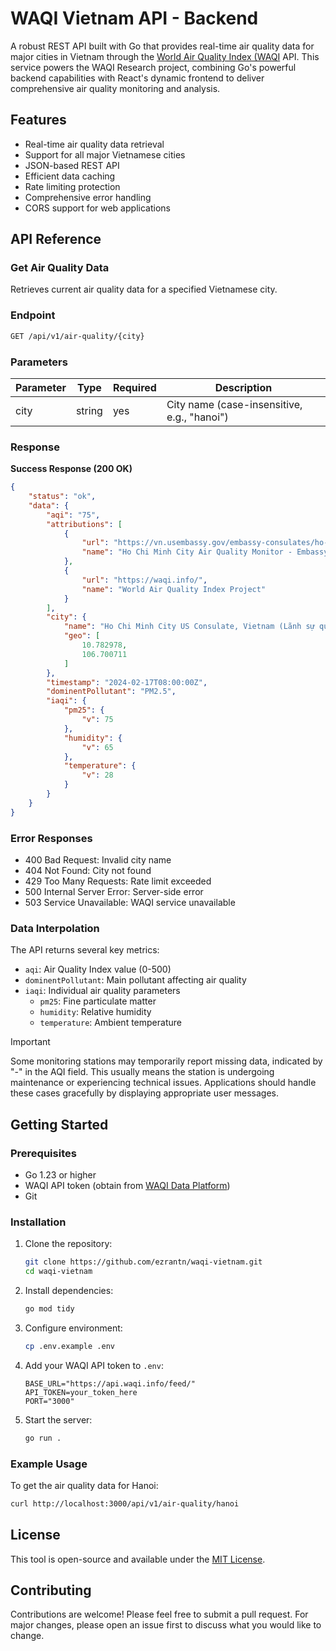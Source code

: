 # WAQI Vietnam API - Backend

A robust REST API built with Go that provides real-time air quality data for major cities in Vietnam through the [World Air Quality Index (WAQI](https://waqi.info/#/c/5.59/7.129/2.7z) API. This service powers the WAQI Research project, combining Go's powerful backend capabilities with React's dynamic frontend to deliver comprehensive air quality monitoring and analysis.

## Features

- Real-time air quality data retrieval
- Support for all major Vietnamese cities
- JSON-based REST API
- Efficient data caching
- Rate limiting protection
- Comprehensive error handling
- CORS support for web applications

## API Reference

### Get Air Quality Data

Retrieves current air quality data for a specified Vietnamese city.

### Endpoint

```bash
GET /api/v1/air-quality/{city}
```

### Parameters

| Parameter | Type   | Required | Description                                 |
|-----------|--------|----------|---------------------------------------------|
| city      | string | yes      | City name (case-insensitive, e.g., "hanoi") |

### Response

**Success Response (200 OK)**

```json
{
    "status": "ok",
    "data": {
        "aqi": "75",
        "attributions": [
            {
                "url": "https://vn.usembassy.gov/embassy-consulates/ho-chi-minh-city/air-quality-monitor/",
                "name": "Ho Chi Minh City Air Quality Monitor - Embassy of the United States"
            },
            {
                "url": "https://waqi.info/",
                "name": "World Air Quality Index Project"
            }
        ],
        "city": {
            "name": "Ho Chi Minh City US Consulate, Vietnam (Lãnh sự quán Hoa Kỳ, Hồ Chí Minh)",
            "geo": [
                10.782978,
                106.700711
            ]
        },
        "timestamp": "2024-02-17T08:00:00Z",
        "dominentPollutant": "PM2.5",
        "iaqi": {
            "pm25": {
                "v": 75
            },
            "humidity": {
                "v": 65
            },
            "temperature": {
                "v": 28
            }
        }
    }
}
```

### Error Responses

- 400 Bad Request: Invalid city name
- 404 Not Found: City not found
- 429 Too Many Requests: Rate limit exceeded
- 500 Internal Server Error: Server-side error
- 503 Service Unavailable: WAQI service unavailable

### Data Interpolation

The API returns several key metrics:

- `aqi`: Air Quality Index value (0-500)
- `dominentPollutant`: Main pollutant affecting air quality
- `iaqi`: Individual air quality parameters
  - `pm25`: Fine particulate matter
  - `humidity`: Relative humidity
  - `temperature`: Ambient temperature

> [!IMPORTANT]
> Some monitoring stations may temporarily report missing data, indicated by "-" in the AQI field. This usually means the station is undergoing maintenance or experiencing technical issues. Applications should handle these cases gracefully by displaying appropriate user messages.

## Getting Started

### Prerequisites

- Go 1.23 or higher
- WAQI API token (obtain from [WAQI Data Platform](https://aqicn.org/data-platform/token/))
- Git

### Installation

1. Clone the repository:

   ```bash
   git clone https://github.com/ezrantn/waqi-vietnam.git
   cd waqi-vietnam
   ```

2. Install dependencies:

   ```bash
   go mod tidy
   ```

3. Configure environment:

   ```bash
   cp .env.example .env
   ```

4. Add your WAQI API token to `.env`:

   ```env
   BASE_URL="https://api.waqi.info/feed/"
   API_TOKEN=your_token_here
   PORT="3000"
   ```

5. Start the server:

   ```bash
   go run .
   ```

### Example Usage

To get the air quality data for Hanoi:

```bash
curl http://localhost:3000/api/v1/air-quality/hanoi
```

## License

This tool is open-source and available under the [MIT License](https://github.com/ezrantn/waqi-vietnam/blob/main/LICENSE).

## Contributing

Contributions are welcome! Please feel free to submit a pull request. For major changes, please open an issue first to discuss what you would like to change.
